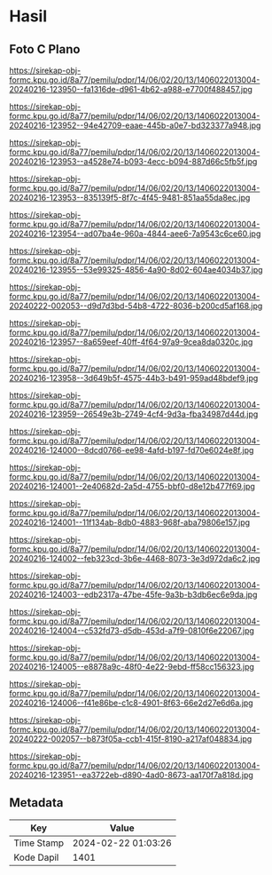# Hasil

## Foto C Plano

https://sirekap-obj-formc.kpu.go.id/8a77/pemilu/pdpr/14/06/02/20/13/1406022013004-20240216-123950--fa1316de-d961-4b62-a988-e7700f488457.jpg

https://sirekap-obj-formc.kpu.go.id/8a77/pemilu/pdpr/14/06/02/20/13/1406022013004-20240216-123952--94e42709-eaae-445b-a0e7-bd323377a948.jpg

https://sirekap-obj-formc.kpu.go.id/8a77/pemilu/pdpr/14/06/02/20/13/1406022013004-20240216-123953--a4528e74-b093-4ecc-b094-887d66c5fb5f.jpg

https://sirekap-obj-formc.kpu.go.id/8a77/pemilu/pdpr/14/06/02/20/13/1406022013004-20240216-123953--835139f5-8f7c-4f45-9481-851aa55da8ec.jpg

https://sirekap-obj-formc.kpu.go.id/8a77/pemilu/pdpr/14/06/02/20/13/1406022013004-20240216-123954--ad07ba4e-960a-4844-aee6-7a9543c6ce60.jpg

https://sirekap-obj-formc.kpu.go.id/8a77/pemilu/pdpr/14/06/02/20/13/1406022013004-20240216-123955--53e99325-4856-4a90-8d02-604ae4034b37.jpg

https://sirekap-obj-formc.kpu.go.id/8a77/pemilu/pdpr/14/06/02/20/13/1406022013004-20240222-002053--d9d7d3bd-54b8-4722-8036-b200cd5af168.jpg

https://sirekap-obj-formc.kpu.go.id/8a77/pemilu/pdpr/14/06/02/20/13/1406022013004-20240216-123957--8a659eef-40ff-4f64-97a9-9cea8da0320c.jpg

https://sirekap-obj-formc.kpu.go.id/8a77/pemilu/pdpr/14/06/02/20/13/1406022013004-20240216-123958--3d649b5f-4575-44b3-b491-959ad48bdef9.jpg

https://sirekap-obj-formc.kpu.go.id/8a77/pemilu/pdpr/14/06/02/20/13/1406022013004-20240216-123959--26549e3b-2749-4cf4-9d3a-fba34987d44d.jpg

https://sirekap-obj-formc.kpu.go.id/8a77/pemilu/pdpr/14/06/02/20/13/1406022013004-20240216-124000--8dcd0766-ee98-4afd-b197-fd70e6024e8f.jpg

https://sirekap-obj-formc.kpu.go.id/8a77/pemilu/pdpr/14/06/02/20/13/1406022013004-20240216-124001--2e40682d-2a5d-4755-bbf0-d8e12b477f69.jpg

https://sirekap-obj-formc.kpu.go.id/8a77/pemilu/pdpr/14/06/02/20/13/1406022013004-20240216-124001--11f134ab-8db0-4883-968f-aba79806e157.jpg

https://sirekap-obj-formc.kpu.go.id/8a77/pemilu/pdpr/14/06/02/20/13/1406022013004-20240216-124002--feb323cd-3b6e-4468-8073-3e3d972da6c2.jpg

https://sirekap-obj-formc.kpu.go.id/8a77/pemilu/pdpr/14/06/02/20/13/1406022013004-20240216-124003--edb2317a-47be-45fe-9a3b-b3db6ec6e9da.jpg

https://sirekap-obj-formc.kpu.go.id/8a77/pemilu/pdpr/14/06/02/20/13/1406022013004-20240216-124004--c532fd73-d5db-453d-a7f9-0810f6e22067.jpg

https://sirekap-obj-formc.kpu.go.id/8a77/pemilu/pdpr/14/06/02/20/13/1406022013004-20240216-124005--e8878a9c-48f0-4e22-9ebd-ff58cc156323.jpg

https://sirekap-obj-formc.kpu.go.id/8a77/pemilu/pdpr/14/06/02/20/13/1406022013004-20240216-124006--f41e86be-c1c8-4901-8f63-66e2d27e6d6a.jpg

https://sirekap-obj-formc.kpu.go.id/8a77/pemilu/pdpr/14/06/02/20/13/1406022013004-20240222-002057--b873f05a-ccb1-415f-8190-a217af048834.jpg

https://sirekap-obj-formc.kpu.go.id/8a77/pemilu/pdpr/14/06/02/20/13/1406022013004-20240216-123951--ea3722eb-d890-4ad0-8673-aa170f7a818d.jpg


## Metadata

| Key        | Value               |
| ---------- | ------------------- |
| Time Stamp | 2024-02-22 01:03:26 |
| Kode Dapil | 1401                |



